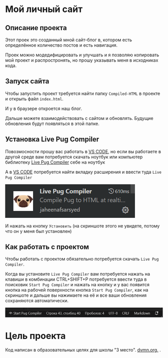 # Мой личный сайт

## Описание проекта

Этот проек это созданный мной сайт-блог в, котором есть определённое количество постов и есть навигация.

Проек можно модедифицировать и улучшать и я позволяю копировать мой проект и распростронять, но прошу указывать меня в исходниках кода.

## Запуск сайта

Чтобы запустить проект требуется найти папку `Compiled-HTML` в проекте и открыть файл `index.html`.

И у в браузере откроется наш блог. 

Дальше можете взаимодействовать с сайтом и обновлять. Будущие обновления будут появляться в этой папке.

## Установка Live Pug Compiler

Повозмосности прошу вас работать в [VS CODE](https://code.visualstudio.com/), но если вы работаете в другой среде вам потребуется скачать ноутбук или компьютер библиотеку [Live Pug Compiler](https://pypi.org/project/pug/) себе на ноутбук 

А в [VS CODE](https://code.visualstudio.com/) потребуется найти вкладку расширения и ввести туда `Live Pug Compiler`

![Картинка Live Pug Compiler](./media/png/pug.png)

И нажать на кнопку `Установить` (на скриншоте этого не увидете, потому что он у меня был установлен)

## Как работать с проектом

Чтобы работать с проектом обязательно потребуется скачать `Live Pug Compiler`. 

Когда вы установите `Live Pug Compiler` вам потребуется нажать на клавиши в комбинации 
CTRL+SHIFT+P потребуется ввести туда в поисковик `Start Pug Compiler` и нажать на кнопку и у вас появится кнопка на рабочей поверхности кнопка `Start Pug Compiler`, как на скриншоте и дальше вы нажимаете на её и все ваши обновления сохраняются автоматически.

![Start Pug Compiler](./media/png/Start_Pug_Compiler.png)

# Цель проекта

Код написан в образовательных целях для школы "3 место".
[dvmn.org.](http://https://dvmn.org/) .